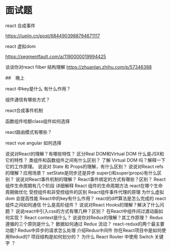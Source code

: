 # 面试题

react 合成事件

https://juejin.cn/post/6844903988794671117

react 虚拟dom

https://segmentfault.com/a/1190000019994425

谈谈你对react filber 结构理解
https://zhuanlan.zhihu.com/p/57346388


##　晚上

react 中key是什么 有什么作用？

组件通信有哪些方式？

react合成事件机制

函数组件哈额class组件如何选择


react路由模式有哪些？


react vue angular 如何选择



说说对React的理解？有哪些特性？
区分Real DOM和Virtual DOM
什么是JSX和它的特性？
类组件和函数组件之间有什么区别？
了解 Virtual DOM 吗？解释一下它的工作原理。
说说对 State 和 Props的理解，有什么区别？
说说对React refs 的理解？应用场景？
setState是同步还是异步
super()和super(props)有什么区别？
说说对React事件机制的理解？
React事件绑定的方式有哪些？区别？
React组件生命周期有几个阶段
详细解释 React 组件的生命周期方法
react在哪个生命周期做优化
受控组件和非受控组件的区别
React组件事件代理的原理
为什么虚拟 dom 会提高性能
React中的key有什么作用？
react的diff算法是怎么完成的
react组件之间如何通信
什么是高阶组件？
说说对React Hooks的理解？解决了什么问题？
说说react中引入css的方式有哪几种？区别？
在React中组件间过渡动画如何实现？
React context是什么？
说说你对Redux的理解？其工作原理？
Redux遵循的三个原则是什么？
数据如何通过 Redux 流动？
react-redux的两个最主要功能?
Redux中异步的请求怎么处理
介绍Redux中间件
你在React项目中是如何使用Redux的? 项目结构是如何划分的？
为什么 React Router 中使用 Switch 关键字 ？
